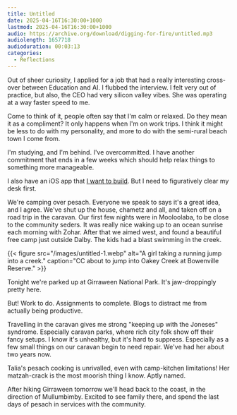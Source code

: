 ```yaml
---
title: Untitled
date: 2025-04-16T16:30:00+1000
lastmod: 2025-04-16T16:30:00+1000
audio: https://archive.org/download/digging-for-fire/untitled.mp3
audiolength: 1657718
audioduration: 00:03:13
categories:
  - Reflections
---
```


Out of sheer curiosity, I applied for a job that had a really interesting cross-over between Education and AI. I flubbed the interview. I felt very out of practice, but also, the CEO had very silicon valley vibes. She was operating at a way faster speed to me.

Come to think of it, people often say that I'm calm or relaxed. Do they mean it as a compliment? It only happens when I'm on work trips. I think it might be less to do with my personality, and more to do with the semi-rural beach town I come from.

I'm studying, and I'm behind. I've overcommitted. I have another commitment that ends in a few weeks which should help relax things to something more manageable.

I also have an iOS app that [I want to build](/posts/pita-devlog-2/). But I need to figuratively clear my desk first.

We're camping over pesach. Everyone we speak to says it's a great idea, and I agree. We've shut up the house, chametz and all, and taken off on a road trip in the caravan. Our first few nights were in Mooloolaba, to be close to the community seders. It was really nice waking up to an ocean sunrise each morning with Zohar. After that we aimed west, and found a beautiful free camp just outside Dalby. The kids had a blast swimming in the creek.

{{< figure src="/images/untitled-1.webp" alt="A girl taking a running jump into a creek." caption="CC about to jump into Oakey Creek at Bowenville Reserve." >}}

Tonight we're parked up at Girraween National Park. It's jaw-droppingly pretty here.

But! Work to do. Assignments to complete. Blogs to distract me from actually being productive.

Travelling in the caravan gives me strong "keeping up with the Joneses" syndrome. Especially caravan parks, where rich city folk show off their fancy setups. I know it's unhealthy, but it's hard to suppress. Especially as a few small things on our caravan begin to need repair. We've had her about two years now.

Talia's pesach cooking is unrivalled, even with camp-kitchen limitations! Her matzah-crack is the most moorish thing I know. Aptly named.

After hiking Girraween tomorrow we'll head back to the coast, in the direction of Mullumbimby. Excited to see family there, and spend the last days of pesach in services with the community.